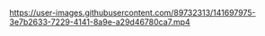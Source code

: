 https://user-images.githubusercontent.com/89732313/141697975-3e7b2633-7229-4141-8a9e-a29d46780ca7.mp4
